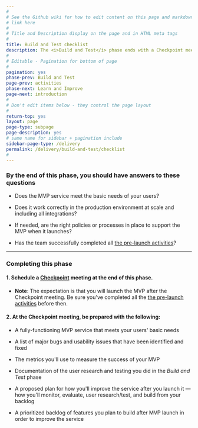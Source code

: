 ```yaml
---
#
# See the Github wiki for how to edit content on this page and markdown styles you can use:
# link here
#
# Title and Description display on the page and in HTML meta tags
#
title: Build and Test checklist
description: The <i>Build and Test</i> phase ends with a Checkpoint meeting to confirm your team is ready to launch the MVP (and move on to the <i>Learn and Improve</i> phase).
#
# Editable - Pagination for bottom of page
#
pagination: yes
phase-prev: Build and Test
page-prev: activities
phase-next: Learn and Improve
page-next: introduction
#
# Don't edit items below - they control the page layout
#
return-top: yes
layout: page
page-type: subpage
page-description: yes
# same name for sidebar + pagination include
sidebar-page-type: /delivery
permalink: /delivery/build-and-test/checklist
#
---
```


### By the end of this phase, you should have answers to these questions


<div class="bullet-checkmark" markdown="1">


* Does the MVP service meet the basic needs of your users?

* Does it work correctly in the production environment at scale and including all integrations?

* If needed, are the right policies or processes in place to support the MVP when it launches?

* Has the team successfully completed all [the pre-launch activities]({{site.baseurl}}/delivery/build-and-test/activities#pre-launch-activities)?


</div>

<hr>

### Completing this phase

#### 1. Schedule a [Checkpoint]({{site.baseurl}}/resources/more/checkpoint) meeting at the end of this phase.

* **Note**: The expectation is that you will launch the MVP after the Checkpoint meeting. Be sure you've completed all the [the pre-launch activities]({{site.baseurl}}/delivery/build-and-test/activities#pre-launch-activities) before then.

#### 2. At the Checkpoint meeting, be prepared with the following:


<div class="bullet-checkmark" markdown="1">

* A fully-functioning MVP service that meets your users' basic needs

* A list of major bugs and usability issues that have been identified and fixed

* The metrics you'll use to measure the success of your MVP

* Documentation of the user research and testing you did in the *Build and Test* phase

* A proposed plan for how you'll improve the service after you launch it &mdash; how you'll monitor, evaluate, user research/test, and build from your backlog

* A prioritized backlog of features you plan to build after MVP launch in order to improve the service

</div>
<br/>
